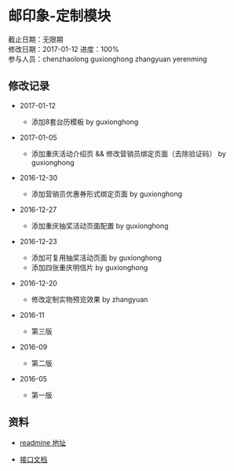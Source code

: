 # 邮印象-定制模块
截止日期：无限期  
修改日期：2017-01-12
进度：100%  
参与人员：chenzhaolong guxionghong zhangyuan yerenming  

## 修改记录
- 2017-01-12
  * 添加8套台历模板 by guxionghong

- 2017-01-05
  * 添加重庆活动介绍页 && 修改营销员绑定页面（去除验证码） by guxionghong

- 2016-12-30
  * 添加营销员优惠券形式绑定页面 by guxionghong

- 2016-12-27
  * 添加重庆抽奖活动页面配置 by guxionghong

- 2016-12-23
  * 添加可复用抽奖活动页面 by guxionghong
  * 添加四张重庆明信片 by guxionghong

- 2016-12-20
  * 修改定制实物预览效果 by zhangyuan

- 2016-11
  * 第三版

- 2016-09
  * 第二版

- 2016-05
  * 第一版


## 资料
- [readmine 地址](http://118.178.128.63:8030/projects/h5)


- [接口文档](http://118.178.128.63:8030/projects/api/wiki)
